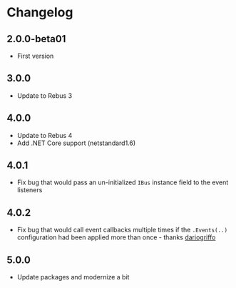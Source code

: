 # Changelog

## 2.0.0-beta01
* First version

## 3.0.0
* Update to Rebus 3

## 4.0.0
* Update to Rebus 4
* Add .NET Core support (netstandard1.6)

## 4.0.1
* Fix bug that would pass an un-initialized `IBus` instance field to the event listeners

## 4.0.2
* Fix bug that would call event callbacks multiple times if the `.Events(..)` configuration had been applied more than once - thanks [dariogriffo]

## 5.0.0
* Update packages and modernize a bit

[dariogriffo]: https://github.com/dariogriffo